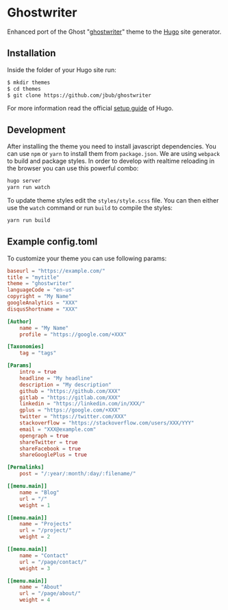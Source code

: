 # Ghostwriter

Enhanced port of the Ghost "[ghostwriter](https://github.com/roryg/ghostwriter)" theme to the [Hugo](https://gohugo.io) site generator.

## Installation

Inside the folder of your Hugo site run:

```bash
$ mkdir themes
$ cd themes
$ git clone https://github.com/jbub/ghostwriter
```

For more information read the official [setup guide](//gohugo.io/overview/installing/) of Hugo.

## Development

After installing the theme you need to install javascript dependencies. You can use 
`npm` or `yarn` to install them from `package.json`. We are using `webpack` to build
and package styles. In order to develop with realtime reloading in the browser you can 
use this powerful combo:

```bash
hugo server
yarn run watch
```

To update theme styles edit the `styles/style.scss` file. You can then either use the `watch` command
or run `build` to compile the styles:

```bash
yarn run build
```

## Example config.toml

To customize your theme you can use following params:

```toml
baseurl = "https://example.com/"
title = "mytitle"
theme = "ghostwriter"
languageCode = "en-us"
copyright = "My Name"
googleAnalytics = "XXX"
disqusShortname = "XXX"

[Author]
    name = "My Name"
    profile = "https://google.com/+XXX"

[Taxonomies]
    tag = "tags"

[Params]
    intro = true
    headline = "My headline"
    description = "My description"
    github = "https://github.com/XXX"
    gitlab = "https://gitlab.com/XXX"
    linkedin = "https://linkedin.com/in/XXX/"
    gplus = "https://google.com/+XXX"
    twitter = "https://twitter.com/XXX"
    stackoverflow = "https://stackoverflow.com/users/XXX/YYY"
    email = "XXX@example.com"
    opengraph = true
    shareTwitter = true
    shareFacebook = true
    shareGooglePlus = true

[Permalinks]
    post = "/:year/:month/:day/:filename/"

[[menu.main]]
    name = "Blog"
    url = "/"
    weight = 1

[[menu.main]]
    name = "Projects"
    url = "/project/"
    weight = 2

[[menu.main]]
    name = "Contact"
    url = "/page/contact/"
    weight = 3

[[menu.main]]
    name = "About"
    url = "/page/about/"
    weight = 4
```
